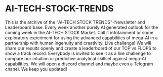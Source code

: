 # AI-TECH-STOCK-TRENDS
This is the archive of the "AI‑TECH STOCK TRENDS"-Newsletter and Leaderboard base. Every week another purely AI generated outlook for the coming week in the AI‑TECH STOCK Market. Call it infotainment or some exploratory experiment for using the advanced capabilities of mega-AI in a partnership with human ingenuity and creativity. Live challenge!
We will share our results openly and create a leaderboard of our TOP vs FLOPS to show a track record. Everybody is invited to see it as a live challenge to compare our intuition or predictive analytical skillset against mega-AI capabilities.
We will open a discord channel and maybe even a Telegram chanel.
We keep you updated!
